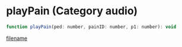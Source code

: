 # playPain (Category audio)

```js
function playPain(ped: number, painID: number, p1: number): void
```

[filename](playPain_m.md ':include')